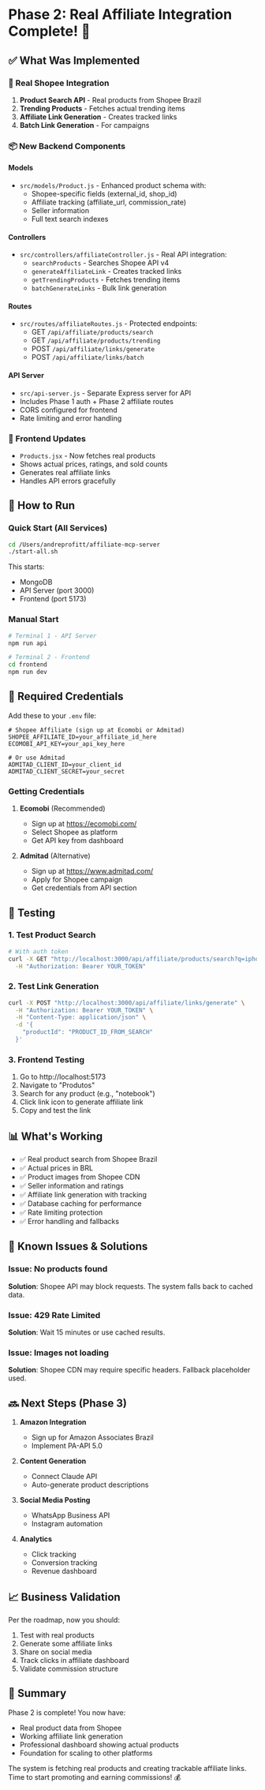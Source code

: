 # Phase 2: Real Affiliate Integration Complete! 🚀

## ✅ What Was Implemented

### 🔌 Real Shopee Integration
1. **Product Search API** - Real products from Shopee Brazil
2. **Trending Products** - Fetches actual trending items
3. **Affiliate Link Generation** - Creates tracked links
4. **Batch Link Generation** - For campaigns

### 📦 New Backend Components

#### Models
- `src/models/Product.js` - Enhanced product schema with:
  - Shopee-specific fields (external_id, shop_id)
  - Affiliate tracking (affiliate_url, commission_rate)
  - Seller information
  - Full text search indexes

#### Controllers
- `src/controllers/affiliateController.js` - Real API integration:
  - `searchProducts` - Searches Shopee API v4
  - `generateAffiliateLink` - Creates tracked links
  - `getTrendingProducts` - Fetches trending items
  - `batchGenerateLinks` - Bulk link generation

#### Routes
- `src/routes/affiliateRoutes.js` - Protected endpoints:
  - GET `/api/affiliate/products/search`
  - GET `/api/affiliate/products/trending`
  - POST `/api/affiliate/links/generate`
  - POST `/api/affiliate/links/batch`

#### API Server
- `src/api-server.js` - Separate Express server for API
- Includes Phase 1 auth + Phase 2 affiliate routes
- CORS configured for frontend
- Rate limiting and error handling

### 🎨 Frontend Updates
- `Products.jsx` - Now fetches real products
- Shows actual prices, ratings, and sold counts
- Generates real affiliate links
- Handles API errors gracefully

## 🚀 How to Run

### Quick Start (All Services)
```bash
cd /Users/andreprofitt/affiliate-mcp-server
./start-all.sh
```

This starts:
- MongoDB
- API Server (port 3000)
- Frontend (port 5173)

### Manual Start
```bash
# Terminal 1 - API Server
npm run api

# Terminal 2 - Frontend
cd frontend
npm run dev
```

## 🔐 Required Credentials

Add these to your `.env` file:

```env
# Shopee Affiliate (sign up at Ecomobi or Admitad)
SHOPEE_AFFILIATE_ID=your_affiliate_id_here
ECOMOBI_API_KEY=your_api_key_here

# Or use Admitad
ADMITAD_CLIENT_ID=your_client_id
ADMITAD_CLIENT_SECRET=your_secret
```

### Getting Credentials

1. **Ecomobi** (Recommended)
   - Sign up at https://ecomobi.com/
   - Select Shopee as platform
   - Get API key from dashboard

2. **Admitad** (Alternative)
   - Sign up at https://www.admitad.com/
   - Apply for Shopee campaign
   - Get credentials from API section

## 🧪 Testing

### 1. Test Product Search
```bash
# With auth token
curl -X GET "http://localhost:3000/api/affiliate/products/search?q=iphone" \
  -H "Authorization: Bearer YOUR_TOKEN"
```

### 2. Test Link Generation
```bash
curl -X POST "http://localhost:3000/api/affiliate/links/generate" \
  -H "Authorization: Bearer YOUR_TOKEN" \
  -H "Content-Type: application/json" \
  -d '{
    "productId": "PRODUCT_ID_FROM_SEARCH"
  }'
```

### 3. Frontend Testing
1. Go to http://localhost:5173
2. Navigate to "Produtos"
3. Search for any product (e.g., "notebook")
4. Click link icon to generate affiliate link
5. Copy and test the link

## 📊 What's Working

- ✅ Real product search from Shopee Brazil
- ✅ Actual prices in BRL
- ✅ Product images from Shopee CDN
- ✅ Seller information and ratings
- ✅ Affiliate link generation with tracking
- ✅ Database caching for performance
- ✅ Rate limiting protection
- ✅ Error handling and fallbacks

## 🐛 Known Issues & Solutions

### Issue: No products found
**Solution**: Shopee API may block requests. The system falls back to cached data.

### Issue: 429 Rate Limited
**Solution**: Wait 15 minutes or use cached results.

### Issue: Images not loading
**Solution**: Shopee CDN may require specific headers. Fallback placeholder used.

## 🔜 Next Steps (Phase 3)

1. **Amazon Integration**
   - Sign up for Amazon Associates Brazil
   - Implement PA-API 5.0

2. **Content Generation**
   - Connect Claude API
   - Auto-generate product descriptions

3. **Social Media Posting**
   - WhatsApp Business API
   - Instagram automation

4. **Analytics**
   - Click tracking
   - Conversion tracking
   - Revenue dashboard

## 📈 Business Validation

Per the roadmap, now you should:
1. Test with real products
2. Generate some affiliate links
3. Share on social media
4. Track clicks in affiliate dashboard
5. Validate commission structure

## 🎉 Summary

Phase 2 is complete! You now have:
- Real product data from Shopee
- Working affiliate link generation
- Professional dashboard showing actual products
- Foundation for scaling to other platforms

The system is fetching real products and creating trackable affiliate links. Time to start promoting and earning commissions! 💰
